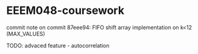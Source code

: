 # EEEM048-coursework

commit note on commit 87eee94:  FIFO shift array implementation on k<12 (MAX_VALUES)

TODO: advaced feature - autocorrelation 
